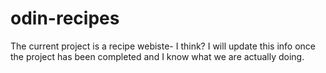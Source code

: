 # odin-recipes

The current project is a recipe webiste- I think?
I will update this info once the project has been completed and I know what we are actually doing.